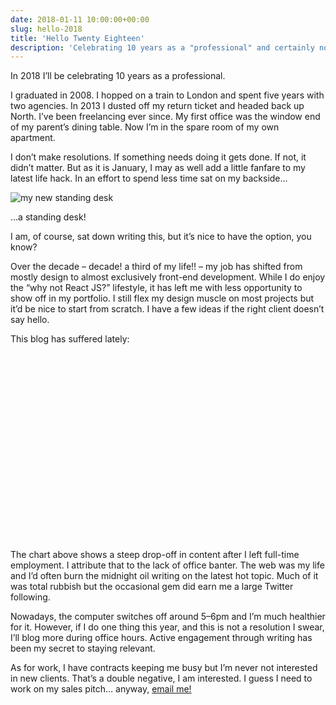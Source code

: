 ```yaml
---
date: 2018-01-11 10:00:00+00:00
slug: hello-2018
title: 'Hello Twenty Eighteen'
description: 'Celebrating 10 years as a "professional" and certainly not making new year resolutions.'
---
```


In 2018 I’ll be celebrating 10 years as a professional.

I graduated in 2008. I hopped on a train to London and spent five years with two agencies. In 2013 I dusted off my return ticket and headed back up North. I’ve been freelancing ever since. My first office was the window end of my parent’s dining table. Now I’m in the spare room of my own apartment.

I don’t make resolutions. If something needs doing it gets done. If not, it didn’t matter. But as it is January, I may as well add a little fanfare to my latest life hack. In an effort to spend less time sat on my backside…

![my new standing desk](/images/blog/2018/newdesk.jpg)

…a standing desk!

I am, of course, sat down writing this, but it’s nice to have the option, you know?

Over the decade – decade! a third of my life!! – my job has shifted from mostly design to almost exclusively front-end development. While I do enjoy the “why not React JS?” lifestyle, it has left me with less opportunity to show off in my portfolio. I still flex my design muscle on most projects but it’d be nice to start from scratch. I have a few ideas if the right client doesn’t say hello.

This blog has suffered lately:

<p class="b-post__image">
  <span id="blogchart" style="display: block; width:100%; min-height: 300px"></span>
</p>

The chart above shows a steep drop-off in content after I left full-time employment. I attribute that to the lack of office banter. The web was my life and I’d often burn the midnight oil writing on the latest hot topic. Much of it was total rubbish but the occasional gem did earn me a large Twitter following.

Nowadays, the computer switches off around 5–6pm and I’m much healthier for it. However, if I do one thing this year, and this is not a resolution I swear, I’ll blog more during office hours. Active engagement through writing has been my secret to staying relevant.

As for work, I have contracts keeping me busy but I’m never not interested in new clients. That’s a double negative, I am interested. I guess I need to work on my sales pitch… anyway, [email me!](/contact)

<script defer data-lazy="script">
(function (win) {
  if (!win.__20180111_update) {
    win.__20180111_update = function() {
      try {
        if (!win.__20180111_chart) {
          win.__20180111_chart = new win.google.visualization.BarChart(
            document.getElementById('blogchart')
          );
          win.__20180111_data = win.google.visualization.arrayToDataTable([
            ['Year', 'Blogs', {role: 'style'}],
            ['2009', 29, '#a1e5cf'],
            ['2010', 42, '#1d97bf'],
            ['2011', 53, '#ff6680'],
            ['2012', 54, '#a1e5cf'],
            ['2013', 41, '#1d97bf'],
            ['2014', 15, '#ff6680'],
            ['2015', 15, '#a1e5cf'],
            ['2016', 10, '#1d97bf'],
            ['2017', 8, '#ff6680']
          ]);
        }
        win.__20180111_chart.draw(win.__20180111_data, {
          title: 'dbushell.com blogs per annum',
          legend: {position: 'none'}
        });
      } catch (err) {
        win.__20180111_destroy();
      }
    };
  }
  if (!win.__20180111_destroy) {
    win.__20180111_destroy = function() {
      win.__20180111_chart = null;
      win.removeEventListener('resize', win.__20180111_update);
      win.removeEventListener('orientationchange', win.__20180111_update);
    }
  }
  if (!win.__20180111_setup) {
      win.__20180111_setup = function() {
      win.__20180111_destroy();
      win.google.charts.load('current', {packages: ['corechart']});
      win.google.charts.setOnLoadCallback(win.__20180111_update);
      win.addEventListener('resize', win.__20180111_update);
      win.addEventListener('orientationchange', win.__20180111_update);
    }
  }
  if (!win.__20180111_load) {
      win.__20180111_load = function() {
      if (win.google && win.google.charts) {
        win.__20180111_setup();
      } else {
        win.dbushell.load('https://www.gstatic.com/charts/loader.js', __20180111_setup, 'text/javascript');
      }
    }
  }
  if (win.dbushell && win.dbushell.isUniversal) {
    win.__20180111_load();
  } else {
    win.addEventListener('load', win.__20180111_load);
  }
})(window);
</script>
